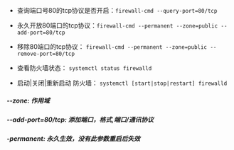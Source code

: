 * 查询端口号80的tcp协议是否开启：`firewall-cmd --query-port=80/tcp`

* 永久开放80端口的tcp协议：`firewall-cmd --permanent --zone=public --add-port=80/tcp`

* 移除80端口的tcp协议： `firewall-cmd --permanent --zone=public --remove-port=80/tcp`

* 查看防火墙状态： `systemctl status firewalld`
* 启动|关闭|重新启动 防火墙： `systemctl [start|stop|restart] firewalld`

##### --zone: 作用域
##### --add-port=80/tcp: 添加端口，格式,端口/通讯协议
##### -permanent: 永久生效，没有此参数重启后失效




